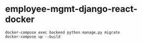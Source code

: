 # employee-mgmt-django-react-docker

```docker-compose exec backend python manage.py migrate```<br>
```docker-compose up --build```
